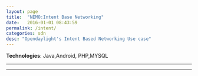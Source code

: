 ```yaml
---
layout: page
title:  "NEMO:Intent Base Networking"
date:   2016-01-01 08:43:59
permalink: /intent/
categories: sdn
desc: "Opendaylight's Intent Based Networking Use case"
---
```


**Technologies**: Java,Android, PHP,MYSQL

---


---
